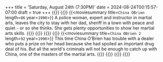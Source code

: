 +++
title = 'Saturday, August 24th (7:30PM)'
date = 2024-08-24T00:15:57-07:00
draft = true
+++
{{<movienight>}}
{{<movie>}}
{{<moviesummary title=`China OBrien` length=`86` year=`1990`>}}
A police woman, expert and instructor in martial arts, leaves the city to stay with her dad, sheriff in a town with peace and quiet - or so she thinks. She gets plenty opportunities to show her martial arts skills.
{{</moviesummary>}}
{{<movietrailer lmtcLf-06PE>}}
{{</movie>}}
{{<movie>}}
{{<moviesummary title=`China OBrien 2` length=`92` year=`1990`>}}
This time China O'Brien has trouble with a dealer who puts a prize on her head because she had spoiled an important drug deal of his. But all the world's criminals will not be enough to catch up with China, one of the masters of the martial arts.
{{</moviesummary>}}
{{<movietrailer F0LvshuhuE0>}}
{{</movie>}}
{{</movienight>}}
